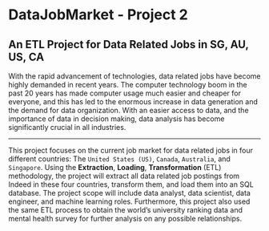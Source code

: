 # DataJobMarket - Project 2
## An ETL Project for Data Related Jobs in SG, AU, US, CA

With the rapid advancement of technologies, data related jobs have become highly demanded in recent years. 
The computer technology boom in the past 20 years has made computer usage much easier and cheaper for everyone, 
and this has led to the enormous increase in data generation and the demand for data organization. With an easier access to data, 
and the importance of data in decision making, data analysis has become significantly crucial in all industries. 

----

This project focuses on the current job market for data related jobs in four different countries: 
The ``United States (US)``, ``Canada``, ``Australia``, and ``Singapore``. Using the **Extraction**, **Loading**, **Transformation** (ETL) methodology, 
the project will extract all data related job postings from Indeed in these four countries, transform them, and load them into an SQL database.
The project scope will include data analyst, data scientist, data engineer, and machine learning roles. Furthermore, 
this project also used the same ETL process to obtain the world’s university ranking data and mental health survey for further analysis on any possible relationships. 

